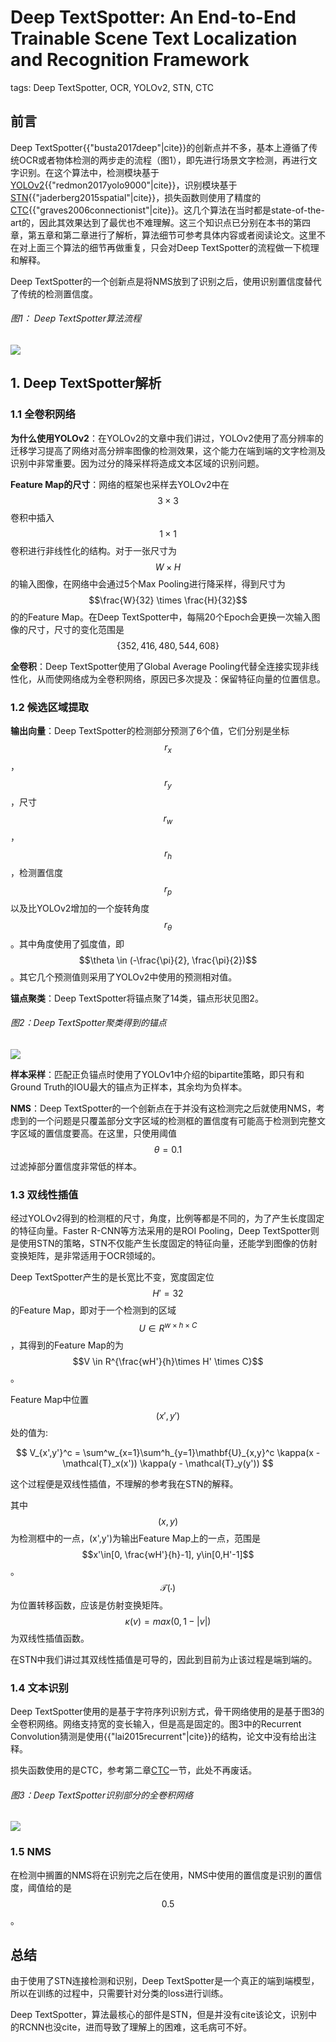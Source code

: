 # Deep TextSpotter: An End-to-End Trainable Scene Text Localization and Recognition Framework

tags: Deep TextSpotter, OCR, YOLOv2, STN, CTC

## 前言

Deep TextSpotter{{"busta2017deep"|cite}}的创新点并不多，基本上遵循了传统OCR或者物体检测的两步走的流程（图1），即先进行场景文字检测，再进行文字识别。在这个算法中，检测模块基于[YOLOv2](https://senliuy.gitbooks.io/advanced-deep-learning/content/chapter1/yolo9000-better-faster-stronger.html){{"redmon2017yolo9000"|cite}}，识别模块基于[STN](https://senliuy.gitbooks.io/advanced-deep-learning/content/chapter1/spatial-transform-networks.html){{"jaderberg2015spatial"|cite}}，损失函数则使用了精度的[CTC](https://senliuy.gitbooks.io/advanced-deep-learning/content/di-er-zhang-ff1a-xu-lie-mo-xing/connectionist-temporal-classification-labelling-unsegmented-sequence-data-with-recurrent-neural-networks.html){{"graves2006connectionist"|cite}}。这几个算法在当时都是state-of-the-art的，因此其效果达到了最优也不难理解。这三个知识点已分别在本书的第四章，第五章和第二章进行了解析，算法细节可参考具体内容或者阅读论文。这里不在对上面三个算法的细节再做重复，只会对Deep TextSpotter的流程做一下梳理和解释。

Deep TextSpotter的一个创新点是将NMS放到了识别之后，使用识别置信度替代了传统的检测置信度。

###### 图1： Deep TextSpotter算法流程

![](/assets/DeepTextSpotter_1.png)

## 1. Deep TextSpotter解析

### 1.1 全卷积网络

**为什么使用YOLOv2**：在YOLOv2的文章中我们讲过，YOLOv2使用了高分辨率的迁移学习提高了网络对高分辨率图像的检测效果，这个能力在端到端的文字检测及识别中非常重要。因为过分的降采样将造成文本区域的识别问题。

**Feature Map的尺寸**：网络的框架也采样去YOLOv2中在$$3\times3$$卷积中插入$$1\times1$$卷积进行非线性化的结构。对于一张尺寸为$$W\times H$$的输入图像，在网络中会通过5个Max Pooling进行降采样，得到尺寸为$$\frac{W}{32} \times \frac{H}{32}$$的的Feature Map。在Deep TextSpotter中，每隔20个Epoch会更换一次输入图像的尺寸，尺寸的变化范围是$$\{352,416,480,544,608\}$$

**全卷积**：Deep TextSpotter使用了Global Average Pooling代替全连接实现非线性化，从而使网络成为全卷积网络，原因已多次提及：保留特征向量的位置信息。

### 1.2 候选区域提取

**输出向量**：Deep TextSpotter的检测部分预测了6个值，它们分别是坐标$$r_x$$，$$r_y$$，尺寸$$r_w$$，$$r_h$$，检测置信度$$r_p$$以及比YOLOv2增加的一个旋转角度$$r_\theta$$。其中角度使用了弧度值，即 $$\theta \in (-\frac{\pi}{2}, \frac{\pi}{2})$$。其它几个预测值则采用了YOLOv2中使用的预测相对值。

**锚点聚类**：Deep TextSpotter将锚点聚了14类，锚点形状见图2。

###### 图2：Deep TextSpotter聚类得到的锚点

![](/assets/DeepTextSpotter_2.png)

**样本采样**：匹配正负锚点时使用了YOLOv1中介绍的bipartite策略，即只有和Ground Truth的IOU最大的锚点为正样本，其余均为负样本。

**NMS**：Deep TextSpotter的一个创新点在于并没有这检测完之后就使用NMS，考虑到的一个问题是只覆盖部分文字区域的检测框的置信度有可能高于检测到完整文字区域的置信度要高。在这里，只使用阈值$$\theta=0.1$$过滤掉部分置信度非常低的样本。

### 1.3 双线性插值

经过YOLOv2得到的检测框的尺寸，角度，比例等都是不同的，为了产生长度固定的特征向量。Faster R-CNN等方法采用的是ROI Pooling，Deep TextSpotter则是使用STN的策略，STN不仅能产生长度固定的特征向量，还能学到图像的仿射变换矩阵，是非常适用于OCR领域的。

Deep TextSpotter产生的是长宽比不变，宽度固定位$$H'=32$$的Feature Map，即对于一个检测到的区域$$U\in R^{w\times h \times C}$$，其得到的Feature Map的为$$V \in R^{\frac{wH'}{h}\times H' \times C}$$。

Feature Map中位置$$(x',y')$$处的值为:


$$
V_{x',y'}^c = \sum^w_{x=1}\sum^h_{y=1}\mathbf{U}_{x,y}^c \kappa(x - \mathcal{T}_x(x')) \kappa(y - \mathcal{T}_y(y'))
$$


这个过程便是双线性插值，不理解的参考我在STN的解释。

其中$$(x,y)$$为检测框中的一点，\(x',y'\)为输出Feature Map上的一点，范围是$$x'\in[0, \frac{wH'}{h}-1], y\in[0,H'-1]$$。$$\mathcal{T}(\cdot)$$为位置转移函数，应该是仿射变换矩阵。$$\kappa(v)=max(0,1-|v|)$$为双线性插值函数。

在STN中我们讲过其双线性插值是可导的，因此到目前为止该过程是端到端的。

### 1.4 文本识别

Deep TextSpotter使用的是基于字符序列识别方式，骨干网络使用的是基于图3的全卷积网络。网络支持宽的变长输入，但是高是固定的。图3中的Recurrent Convolution猜测是使用{{"lai2015recurrent"|cite}}的结构，论文中没有给出注释。

损失函数使用的是CTC，参考第二章[CTC](https://senliuy.gitbooks.io/advanced-deep-learning/content/di-er-zhang-ff1a-xu-lie-mo-xing/connectionist-temporal-classification-labelling-unsegmented-sequence-data-with-recurrent-neural-networks.html)一节，此处不再废话。

###### 图3：Deep TextSpotter识别部分的全卷积网络

![](/assets/DeepTextSpotter.png)

### 1.5 NMS

在检测中搁置的NMS将在识别完之后在使用，NMS中使用的置信度是识别的置信度，阈值给的是$$0.5$$。

## 总结

由于使用了STN连接检测和识别，Deep TextSpotter是一个真正的端到端模型，所以在训练的过程中，只需要针对分类的loss进行训练。

Deep TextSpotter，算法最核心的部件是STN，但是并没有cite该论文，识别中的RCNN也没cite，进而导致了理解上的困难，这毛病可不好。


